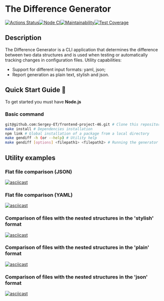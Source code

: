 # The Difference Generator

[![Actions Status](https://github.com/Sergey-ET/frontend-project-46/workflows/hexlet-check/badge.svg)](https://github.com/Sergey-ET/frontend-project-46/actions)[![Node CI](https://github.com/Sergey-ET/frontend-project-46/workflows/Node%20CI/badge.svg)](https://github.com/Sergey-ET/frontend-project-46/actions)[![Maintainability](https://api.codeclimate.com/v1/badges/5a5f6c02276268a5dc45/maintainability)](https://codeclimate.com/github/Sergey-ET/frontend-project-46/maintainability)[![Test Coverage](https://api.codeclimate.com/v1/badges/5a5f6c02276268a5dc45/test_coverage)](https://codeclimate.com/github/Sergey-ET/frontend-project-46/test_coverage)

## Description

The Difference Generator is a CLI application that determines the difference between two data structures and is used when testing or automatically tracking changes in configuration files.
Utility capabilities:

- Support for different input formats: yaml, json;
- Report generation as plain text, stylish and json.

## Quick Start Guide 📕

To get started you must have **Node.js**

### Basic command

```bash
git@github.com:Sergey-ET/frontend-project-46.git # Clone this repository by SSH key locally
make install # Dependencies installation
npm link # Global installation of a package from a local directory
make gendiff -h (or --help) # Utility help
make gendiff [options] <filepath1> <filepath2> # Running the generator
```

## Utility examples

### Flat file comparison (JSON)

[![asciicast](https://asciinema.org/a/9uIlnc1HWrAvcpjv8m56e39GQ.svg)](https://asciinema.org/a/9uIlnc1HWrAvcpjv8m56e39GQ)

### Flat file comparison (YAML)

[![asciicast](https://asciinema.org/a/T0p78fSkoFgwzVgB5lHlFFhtH.svg)](https://asciinema.org/a/T0p78fSkoFgwzVgB5lHlFFhtH)

### Comparison of files with the nested structures in the 'stylish' format

[![asciicast](https://asciinema.org/a/HBVeODWz1Myz7pK3ReW035b7Y.svg)](https://asciinema.org/a/HBVeODWz1Myz7pK3ReW035b7Y)

### Comparison of files with the nested structures in the 'plain' format

[![asciicast](https://asciinema.org/a/41L2e3jajEV28tRUQvSMSCx1J.svg)](https://asciinema.org/a/41L2e3jajEV28tRUQvSMSCx1J)

### Comparison of files with the nested structures in the 'json' format

[![asciicast](https://asciinema.org/a/mR3G7sU3RGHgid1plzDLMQmYw.svg)](https://asciinema.org/a/mR3G7sU3RGHgid1plzDLMQmYw)
